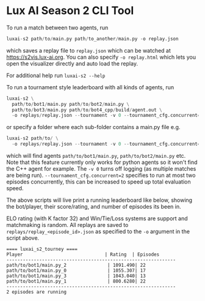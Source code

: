 # Lux AI Season 2 CLI Tool

To run a match between two agents, run

```python
luxai-s2 path/to/main.py path/to_another/main.py -o replay.json
```

which saves a replay file to `replay.json` which can be watched at https://s2vis.lux-ai.org. You can also specify `-o replay.html` which lets you open the visualizer directly and auto load the replay.

For additional help run `luxai-s2 --help`

To run a tournament style leaderboard with all kinds of agents, run 

```python
luxai-s2 \
  path/to/bot1/main.py path/to/bot2/main.py \
  path/to/bot3/main.py path/to/bot4_cpp/build/agent.out \
  -o replays/replay.json --tournament -v 0 --tournament_cfg.concurrent=2
```

or specify a folder where each sub-folder contains a main.py file e.g.

```python
luxai-s2 path/to/ \
  -o replays/replay.json --tournament -v 0 --tournament_cfg.concurrent=2
```

which will find agents `path/to/bot1/main.py`, `path/to/bot2/main.py` etc. Note that this feature currently only works for python agents so it won't find the C++ agent for example. The `-v 0` turns off logging (as multiple matches are being run). `--tournament_cfg.concurrent=2` specifies to run at most two episodes concurrently, this can be increased to speed up total evaluation speed.

The above scripts will live print a running leaderboard like below, showing the bot/player, their score/rating, and number of episodes its been in. 

ELO rating (with K factor 32) and Win/Tie/Loss systems are support and matchmaking is random. All replays are saved to `replays/replay_<episode_id>.json` as specified to the `-o` argument in the script above.

```
==== luxai_s2_tourney ====
Player                              | Rating  | Episodes      
--------------------------------------------------------------
path/to/bot1/main.py_2               | 1091.490| 22            
path/to/bot1/main.py_0               | 1055.307| 17            
path/to/bot1/main.py_3               | 1043.040| 13            
path/to/bot1/main.py_1               | 800.6280| 22            
--------------------------------------------------------------
2 episodes are running
```
